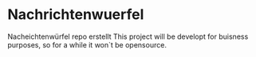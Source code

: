 # Nachrichtenwuerfel
Nacheichtenwürfel repo erstellt
This project will be developt for buisness purposes, so for a while it won`t be opensource.
